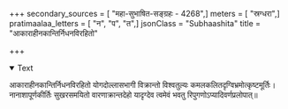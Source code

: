 +++
secondary_sources = [ "महा-सुभाषित-सङ्ग्रहः - 4268",]
meters = [ "स्रग्धरा",]
pratimaalaa_letters = [ "न", "प", "त",]
jsonClass = "Subhaashita"
title = "आकाराहीनकान्तिर्निधनविरहितो"

+++

<details open><summary>Text</summary>

आकाराहीनकान्तिर्निधनविरहितो योगदोल्लासभागी विक्रान्तो विश्वतुल्यः कमलकलितदृग्विभ्रमोत्कृष्टमूर्तिः।  
नानाशापूर्णकीर्तिः सुखरसमयितो वारणाक्रान्तदेहो यादृग्देव त्वमेवं भवतु रिपुगणोऽप्यादिवर्णप्रलोपात्॥
</details>
